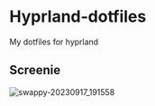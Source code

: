 # Hyprland-dotfiles
My dotfiles for hyprland

## Screenie
![swappy-20230917_191558](https://github.com/Jeffser/Hyprland-dotfiles/assets/69224322/b9a1010f-6d0e-4740-8511-ae96bdae5df1)
